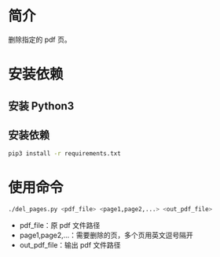 # 简介
删除指定的 pdf 页。

# 安装依赖
## 安装 Python3
## 安装依赖
```bash
pip3 install -r requirements.txt
```

# 使用命令
```bash
./del_pages.py <pdf_file> <page1,page2,...> <out_pdf_file>
```

+ pdf_file：原 pdf 文件路径
+ page1,page2,...：需要删除的页，多个页用英文逗号隔开
+ out_pdf_file：输出 pdf 文件路径
